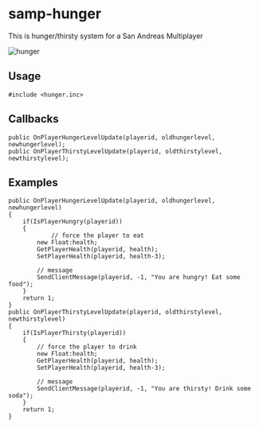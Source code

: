 # samp-hunger
This is hunger/thirsty system for a San Andreas Multiplayer

![hunger](https://github.com/user-attachments/assets/5e49b80c-fd4e-4363-9b85-45a171f560de)

## Usage
```pawn
#include <hunger.inc>
```

## Callbacks
```pawn
public OnPlayerHungerLevelUpdate(playerid, oldhungerlevel, newhungerlevel);
public OnPlayerThirstyLevelUpdate(playerid, oldthirstylevel, newthirstylevel);
```

## Examples
```pawn
public OnPlayerHungerLevelUpdate(playerid, oldhungerlevel, newhungerlevel)
{
	if(IsPlayerHungry(playerid))
	{
	    	// force the player to eat
		new Float:health;
		GetPlayerHealth(playerid, health);
		SetPlayerHealth(playerid, health-3);

		// message
		SendClientMessage(playerid, -1, "You are hungry! Eat some food");
	}
	return 1;
}
public OnPlayerThirstyLevelUpdate(playerid, oldthirstylevel, newthirstylevel)
{
	if(IsPlayerThirsty(playerid))
	{
		// force the player to drink
		new Float:health;
		GetPlayerHealth(playerid, health);
		SetPlayerHealth(playerid, health-3);

		// message
		SendClientMessage(playerid, -1, "You are thirsty! Drink some soda");
	}
	return 1;
}
```
